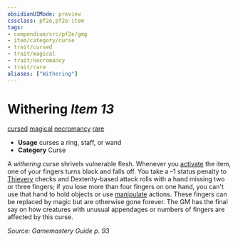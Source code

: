 ```yaml
---
obsidianUIMode: preview
cssclass: pf2e,pf2e-item
tags:
- compendium/src/pf2e/gmg
- item/category/curse
- trait/cursed
- trait/magical
- trait/necromancy
- trait/rare
aliases: ["Withering"]
---
```

# Withering *Item 13*  
[cursed](../../../rules/traits/cursed-gmg.md)  [magical](../../../rules/traits/magical.md)  [necromancy](../../../rules/traits/necromancy.md)  [rare](../../../rules/traits/rare.md)  

- **Usage** curses a ring, staff, or wand
- **Category** Curse

A _withering_ curse shrivels vulnerable flesh. Whenever you [activate](../../../rules/actions/activate-an-item.md) the item, one of your fingers turns black and falls off. You take a –1 status penalty to [Thievery](../../skills.md#Thievery) checks and Dexterity-based attack rolls with a hand missing two or three fingers; if you lose more than four fingers on one hand, you can't use that hand to hold objects or use [manipulate](../../../rules/traits/manipulate.md) actions. These fingers can be replaced by magic but are otherwise gone forever. The GM has the final say on how creatures with unusual appendages or numbers of fingers are affected by this curse.

*Source: Gamemastery Guide p. 93*